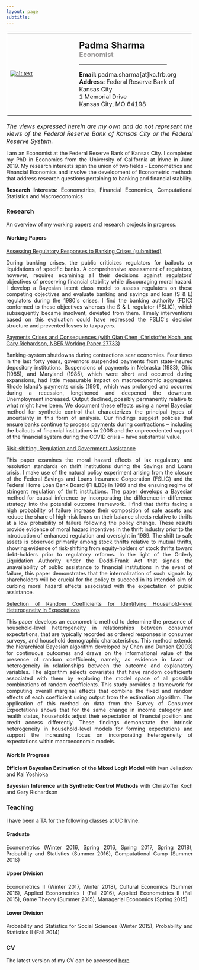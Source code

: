 ```yaml
--- 
layout: page
subtitle: 
---
```

<style>
body {
text-align: justify}
</style>
<table bordercolor="#ffffff">
<tbody>
<tr>
<td style="width:350px;height:200px">
<font color="#0b5394" face="georgia, serif"><a href="IMGLINKTARGET"><img alt="alt text" height="HEIGHTpx" 
src="http://padmasharma.github.io/img/profilePhoto3.jpg" width="WIDTHpx"></a>&nbsp;</font></td>
<td align="left" style="width:400px;height:200px">
   <p><font size="5"><b>Padma Sharma</b></font><br>
   <font color="#9b9999" size="4"><b>Economist</b></font><br>
   <hr width = "80%" margin-left:0 align="left" border="1px" color = "918f8f"></p>
<p><font size="3"><b>Email:</b> padma.sharma[at]kc.frb.org</font><br>
<font size="3"><b>Address:</b> 
Federal Reserve Bank of Kansas City<br>1 Memorial Drive<br>
Kansas City, MO 64198</font></p>
</td>
</tr>
</tbody>
</table>

<p><font size="3"><i>The views expressed herein are my own and do not represent the views of the Federal Reserve Bank of Kansas City or the Federal Reserve System.</i></font></p>
   
I am an Economist at the Federal Reserve Bank of Kansas City. I completed my PhD in Economics from the University of California at Irivne in June 2019. My research interests span the union of two fields - Econometrics and Financial Economics and involve the development of Econometric methods that address research questions pertaining to banking and financial stability. 

 
__Research Interests__: Econometrics, Financial Economics, Computational Statistics and Macroeconomics

### Research 

An overview of my working papers and research projects in progress. 

#### Working Papers

<a href="https://drive.google.com/open?id=1nxJe7RI9TxIAs7UxJjmDuNqgMk2Pto1u" target="_blank">Assessing Regulatory Responses to Banking Crises (submitted) </a>

During banking crises, the public criticizes regulators for bailouts or liquidations of specific banks. A comprehensive assessment of regulators, however, requires examining all their decisions against regulators' objectives of preserving financial stability while discouraging moral hazard. I develop a Bayesian latent class model to assess regulators on these competing objectives and evaluate banking and savings and loan (S & L) regulators during the 1980's crises. I find the banking authority (FDIC) conformed to these objectives whereas the S & L regulator (FSLIC), which subsequently became insolvent, deviated from them. Timely interventions based on this evaluation could have redressed the FSLIC's decision structure and prevented losses to taxpayers.


<a href="https://www.nber.org/papers/w27733" target="_blank"> Payments Crises and Consequences (with Qian Chen, Christoffer Koch, and Gary Richardson, NBER Working Paper 27733) </a>

Banking-system shutdowns during contractions scar economies. Four times in the last forty years, governors suspended payments from state-insured depository institutions. Suspensions of payments in Nebraska (1983), Ohio (1985), and Maryland (1985), which were short and occurred during expansions, had little measurable impact on macroeconomic aggregates. Rhode Island’s payments crisis (1991), which was prolonged and occurred during a recession, lengthened and deepened the downturn. Unemployment increased. Output declined, possibly permanently relative to what might have been. We document these effects using a novel Bayesian method for synthetic control that characterizes the principal types of uncertainty in this form of analysis. Our findings suggest policies that ensure banks continue to process payments during contractions – including the bailouts of financial institutions in 2008 and the unprecedented support of the financial system during the COVID crisis – have substantial value.

<a href="https://drive.google.com/file/d/1O7xGlZXdaysFSBUsP4f9XppBccAl3eGH/view?usp=sharing" target="_blank">Risk-shifting, Regulation and Government Assistance </a>

This paper examines the moral hazard effects of lax regulatory and resolution standards on thrift institutions during the Savings and Loans crisis. I make use of the natural policy experiment arising from the closure of the Federal Savings and Loans Insurance Corporation (FSLIC) and the Federal Home Loan Bank Board (FHLBB) in 1989 and the ensuing regime of stringent regulation of thrift institutions. The paper develops a Bayesian method for causal inference by incorporating the difference-in-difference strategy into the potential outcome framework. I find that thrifts facing a high probability of failure increase their composition of safe assets and reduce the share of high-risk loans on their balance sheets relative to thrifts at a low probability of failure following the policy change. These results provide evidence of moral hazard incentives in the thrift industry prior to the introduction of enhanced regulation and oversight in 1989. The shift to safe assets is observed primarily among stock thrifts relative to mutual thrifts, showing evidence of risk-shifting from equity-holders of stock thrifts toward debt-holders prior to regulatory reforms.  In the light of the Orderly Liquidation Authority under the Dodd-Frank Act that signals the unavailability of public assistance to financial institutions in the event of failure, this paper demonstrates that the internalization of such signals by shareholders will be crucial for the policy to succeed in its intended aim of curbing moral hazard effects associated with the expectation of public assistance.

<a href="https://drive.google.com/file/d/1rAp5qrxvzuac7s5u-TBcy7wo4wYND-7K/view?usp=sharing" target="_blank">Selection of Random Coefficients for Identifying Household-level Heterogeneity in Expectations </a>

This paper develops an econometric method to determine the presence of household-level heterogeneity in relationships between consumer expectations, that are typically recorded as ordered responses in consumer surveys, and household demographic characteristics. This method extends the hierarchical Bayesian algorithm developed by Chen and Dunson (2003) for continuous outcomes and draws on the informational value of the presence of random coefficients, namely, as evidence in favor of heterogeneity in relationships between the outcome and explanatory variables. The algorithm selects covariates that have random coefficients associated with them by exploring the model space of all possible combinations of random coefficients. This study provides a framework for computing overall marginal effects that combine the fixed and random effects of each coefficient using output from the estimation algorithm. The application of this method on data from the Survey of Consumer Expectations shows that for the same change in income category and health status, households adjust their expectation of financial position and credit access differently. These findings demonstrate the intrinsic heterogeneity in household-level models for forming expectations and support the increasing focus on incorporating heterogeneity of expectations within macroeconomic models.  


#### Work In Progress

**Efficient Bayesian Estimation of the Mixed Logit Model** with Ivan Jeliazkov and Kai Yoshioka

**Bayesian Inference with Synthetic Control Methods** with Christoffer Koch and Gary Richardson


### Teaching
I have been a TA for the following classes at UC Irvine.

#### Graduate
Econometrics (Winter 2016, Spring 2016, Spring 2017, Spring 2018), Probability and Statistics (Summer 2016), Computational Camp (Summer 2016)

#### Upper Division
Econometrics II (Winter 2017, Winter 2018), Cultural Economics (Summer 2016), Applied Econometrics I (Fall 2016), Applied Econometrics II (Fall 2015), Game Theory (Summer 2015), Managerial Economics (Spring 2015)

#### Lower Division
Probability and Statistics for Social Sciences (Winter 2015), Probability and Statistics II (Fall 2014)

### CV
The latest version of my CV can be accessed <a href="https://drive.google.com/open?id=1aGYIOJTrBeIqL8NfK3GOPCAvdHtbn0-w" target="_blank">here</a>


